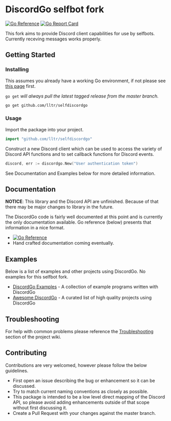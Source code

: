# DiscordGo selfbot fork

[![Go Reference](https://pkg.go.dev/badge/github.com/lltr/selfdiscordgo.svg)](https://pkg.go.dev/github.com/lltr/selfdiscordgo) [![Go Report Card](https://goreportcard.com/badge/github.com/lltr/selfdiscordgo)](https://goreportcard.com/report/github.com/lltr/selfdiscordgo)

This fork aims to provide Discord client capabilities for use by selfbots. Currently receving messages works properly.

## Getting Started

### Installing

This assumes you already have a working Go environment, if not please see
[this page](https://golang.org/doc/install) first.

`go get` *will always pull the latest tagged release from the master branch.*

```sh
go get github.com/lltr/selfdiscordgo
```

### Usage

Import the package into your project.

```go
import "github.com/lltr/selfdiscordgo"
```

Construct a new Discord client which can be used to access the variety of 
Discord API functions and to set callback functions for Discord events.

```go
discord, err := discordgo.New("User authentication token")
```

See Documentation and Examples below for more detailed information.


## Documentation

**NOTICE**: This library and the Discord API are unfinished.
Because of that there may be major changes to library in the future.

The DiscordGo code is fairly well documented at this point and is currently
the only documentation available. Go reference (below) presents that information in a nice format.

- [![Go Reference](https://pkg.go.dev/badge/github.com/bwmarrin/discordgo.svg)](https://pkg.go.dev/github.com/lltr/selfdiscordgo) 
- Hand crafted documentation coming eventually.


## Examples

Below is a list of examples and other projects using DiscordGo. No examples for this selfbot fork.

- [DiscordGo Examples](https://github.com/bwmarrin/discordgo/tree/master/examples) - A collection of example programs written with DiscordGo
- [Awesome DiscordGo](https://github.com/bwmarrin/discordgo/wiki/Awesome-DiscordGo) - A curated list of high quality projects using DiscordGo

## Troubleshooting
For help with common problems please reference the 
[Troubleshooting](https://github.com/bwmarrin/discordgo/wiki/Troubleshooting) 
section of the project wiki.


## Contributing
Contributions are very welcomed, however please follow the below guidelines.

- First open an issue describing the bug or enhancement so it can be
discussed.  
- Try to match current naming conventions as closely as possible.  
- This package is intended to be a low level direct mapping of the Discord API, 
so please avoid adding enhancements outside of that scope without first 
discussing it.
- Create a Pull Request with your changes against the master branch.